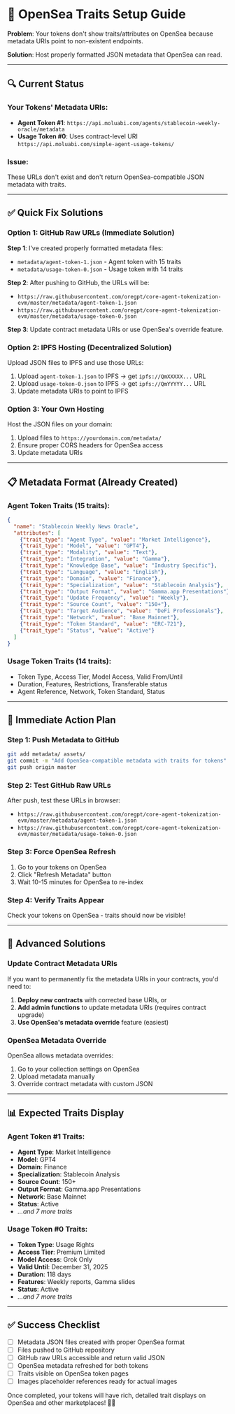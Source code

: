 # 🎨 OpenSea Traits Setup Guide

**Problem**: Your tokens don't show traits/attributes on OpenSea because metadata URIs point to non-existent endpoints.

**Solution**: Host properly formatted JSON metadata that OpenSea can read.

---

## 🔍 Current Status

### Your Tokens' Metadata URIs:
- **Agent Token #1**: `https://api.moluabi.com/agents/stablecoin-weekly-oracle/metadata`
- **Usage Token #0**: Uses contract-level URI `https://api.moluabi.com/simple-agent-usage-tokens/`

### Issue:
These URLs don't exist and don't return OpenSea-compatible JSON metadata with traits.

---

## ✅ Quick Fix Solutions

### Option 1: GitHub Raw URLs (Immediate Solution)

**Step 1**: I've created properly formatted metadata files:
- `metadata/agent-token-1.json` - Agent token with 15 traits
- `metadata/usage-token-0.json` - Usage token with 14 traits

**Step 2**: After pushing to GitHub, the URLs will be:
- `https://raw.githubusercontent.com/oregpt/core-agent-tokenization-evm/master/metadata/agent-token-1.json`
- `https://raw.githubusercontent.com/oregpt/core-agent-tokenization-evm/master/metadata/usage-token-0.json`

**Step 3**: Update contract metadata URIs or use OpenSea's override feature.

### Option 2: IPFS Hosting (Decentralized Solution)

Upload JSON files to IPFS and use those URLs:
1. Upload `agent-token-1.json` to IPFS → get `ipfs://QmXXXXX...` URL  
2. Upload `usage-token-0.json` to IPFS → get `ipfs://QmYYYYY...` URL
3. Update metadata URIs to point to IPFS

### Option 3: Your Own Hosting

Host the JSON files on your domain:
1. Upload files to `https://yourdomain.com/metadata/`
2. Ensure proper CORS headers for OpenSea access
3. Update metadata URIs

---

## 📋 Metadata Format (Already Created)

### Agent Token Traits (15 traits):
```json
{
  "name": "Stablecoin Weekly News Oracle",
  "attributes": [
    {"trait_type": "Agent Type", "value": "Market Intelligence"},
    {"trait_type": "Model", "value": "GPT4"},
    {"trait_type": "Modality", "value": "Text"},
    {"trait_type": "Integration", "value": "Gamma"},
    {"trait_type": "Knowledge Base", "value": "Industry Specific"},
    {"trait_type": "Language", "value": "English"},
    {"trait_type": "Domain", "value": "Finance"},
    {"trait_type": "Specialization", "value": "Stablecoin Analysis"},
    {"trait_type": "Output Format", "value": "Gamma.app Presentations"},
    {"trait_type": "Update Frequency", "value": "Weekly"},
    {"trait_type": "Source Count", "value": "150+"},
    {"trait_type": "Target Audience", "value": "DeFi Professionals"},
    {"trait_type": "Network", "value": "Base Mainnet"},
    {"trait_type": "Token Standard", "value": "ERC-721"},
    {"trait_type": "Status", "value": "Active"}
  ]
}
```

### Usage Token Traits (14 traits):
- Token Type, Access Tier, Model Access, Valid From/Until
- Duration, Features, Restrictions, Transferable status
- Agent Reference, Network, Token Standard, Status

---

## 🚀 Immediate Action Plan

### Step 1: Push Metadata to GitHub
```bash
git add metadata/ assets/
git commit -m "Add OpenSea-compatible metadata with traits for tokens"
git push origin master
```

### Step 2: Test GitHub Raw URLs
After push, test these URLs in browser:
- `https://raw.githubusercontent.com/oregpt/core-agent-tokenization-evm/master/metadata/agent-token-1.json`
- `https://raw.githubusercontent.com/oregpt/core-agent-tokenization-evm/master/metadata/usage-token-0.json`

### Step 3: Force OpenSea Refresh
1. Go to your tokens on OpenSea
2. Click "Refresh Metadata" button
3. Wait 10-15 minutes for OpenSea to re-index

### Step 4: Verify Traits Appear
Check your tokens on OpenSea - traits should now be visible!

---

## 🔧 Advanced Solutions

### Update Contract Metadata URIs
If you want to permanently fix the metadata URIs in your contracts, you'd need to:

1. **Deploy new contracts** with corrected base URIs, or
2. **Add admin functions** to update metadata URIs (requires contract upgrade)
3. **Use OpenSea's metadata override** feature (easiest)

### OpenSea Metadata Override
OpenSea allows metadata overrides:
1. Go to your collection settings on OpenSea
2. Upload metadata manually 
3. Override contract metadata with custom JSON

---

## 📊 Expected Traits Display

### Agent Token #1 Traits:
- **Agent Type**: Market Intelligence  
- **Model**: GPT4
- **Domain**: Finance
- **Specialization**: Stablecoin Analysis
- **Source Count**: 150+
- **Output Format**: Gamma.app Presentations
- **Network**: Base Mainnet
- **Status**: Active
- *...and 7 more traits*

### Usage Token #0 Traits:
- **Token Type**: Usage Rights
- **Access Tier**: Premium Limited
- **Model Access**: Grok Only
- **Valid Until**: December 31, 2025
- **Duration**: 118 days
- **Features**: Weekly reports, Gamma slides
- **Status**: Active
- *...and 7 more traits*

---

## ✅ Success Checklist

- [ ] Metadata JSON files created with proper OpenSea format
- [ ] Files pushed to GitHub repository  
- [ ] GitHub raw URLs accessible and return valid JSON
- [ ] OpenSea metadata refreshed for both tokens
- [ ] Traits visible on OpenSea token pages
- [ ] Images placeholder references ready for actual images

Once completed, your tokens will have rich, detailed trait displays on OpenSea and other marketplaces! 🎨✨